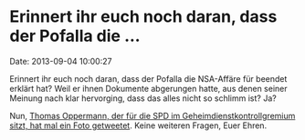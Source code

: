 Erinnert ihr euch noch daran, dass der Pofalla die \...
=======================================================

Date: 2013-09-04 10:00:27

Erinnert ihr euch noch daran, dass der Pofalla die NSA-Affäre für
beendet erklärt hat? Weil er ihnen Dokumente abgerungen hatte, aus denen
seiner Meinung nach klar hervorging, dass das alles nicht so schlimm
ist? Ja?

Nun, [Thomas Oppermann, der für die SPD im Geheimdienstkontrollgremium
sitzt, hat mal ein Foto
getweetet](https://twitter.com/ThomasOppermann/status/374966102788292609).
Keine weiteren Fragen, Euer Ehren.
